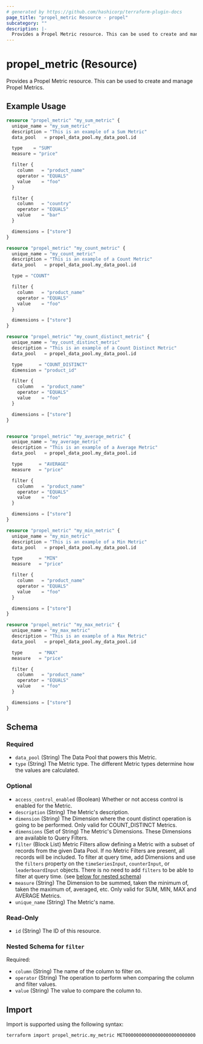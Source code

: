 ```yaml
---
# generated by https://github.com/hashicorp/terraform-plugin-docs
page_title: "propel_metric Resource - propel"
subcategory: ""
description: |-
  Provides a Propel Metric resource. This can be used to create and manage Propel Metrics.
---
```


# propel_metric (Resource)

Provides a Propel Metric resource. This can be used to create and manage Propel Metrics.

## Example Usage

```terraform
resource "propel_metric" "my_sum_metric" {
  unique_name = "my_sum_metric"
  description = "This is an example of a Sum Metric"
  data_pool   = propel_data_pool.my_data_pool.id

  type    = "SUM"
  measure = "price"

  filter {
    column   = "product_name"
    operator = "EQUALS"
    value    = "foo"
  }

  filter {
    column   = "country"
    operator = "EQUALS"
    value    = "bar"
  }

  dimensions = ["store"]
}

resource "propel_metric" "my_count_metric" {
  unique_name = "my_count_metric"
  description = "This is an example of a Count Metric"
  data_pool   = propel_data_pool.my_data_pool.id

  type = "COUNT"

  filter {
    column   = "product_name"
    operator = "EQUALS"
    value    = "foo"
  }

  dimensions = ["store"]
}

resource "propel_metric" "my_count_distinct_metric" {
  unique_name = "my_count_distinct_metric"
  description = "This is an example of a Count Distinct Metric"
  data_pool   = propel_data_pool.my_data_pool.id

  type      = "COUNT_DISTINCT"
  dimension = "product_id"

  filter {
    column   = "product_name"
    operator = "EQUALS"
    value    = "foo"
  }

  dimensions = ["store"]
}


resource "propel_metric" "my_average_metric" {
  unique_name = "my_average_metric"
  description = "This is an example of a Average Metric"
  data_pool   = propel_data_pool.my_data_pool.id

  type      = "AVERAGE"
  measure   = "price"

  filter {
    column   = "product_name"
    operator = "EQUALS"
    value    = "foo"
  }

  dimensions = ["store"]
}

resource "propel_metric" "my_min_metric" {
  unique_name = "my_min_metric"
  description = "This is an example of a Min Metric"
  data_pool   = propel_data_pool.my_data_pool.id

  type      = "MIN"
  measure   = "price"

  filter {
    column   = "product_name"
    operator = "EQUALS"
    value    = "foo"
  }

  dimensions = ["store"]
}

resource "propel_metric" "my_max_metric" {
  unique_name = "my_max_metric"
  description = "This is an example of a Max Metric"
  data_pool   = propel_data_pool.my_data_pool.id

  type      = "MAX"
  measure   = "price"

  filter {
    column   = "product_name"
    operator = "EQUALS"
    value    = "foo"
  }

  dimensions = ["store"]
}
```

<!-- schema generated by tfplugindocs -->
## Schema

### Required

- `data_pool` (String) The Data Pool that powers this Metric.
- `type` (String) The Metric type. The different Metric types determine how the values are calculated.

### Optional

- `access_control_enabled` (Boolean) Whether or not access control is enabled for the Metric.
- `description` (String) The Metric's description.
- `dimension` (String) The Dimension where the count distinct operation is going to be performed. Only valid for COUNT_DISTINCT Metrics.
- `dimensions` (Set of String) The Metric's Dimensions. These Dimensions are available to Query Filters.
- `filter` (Block List) Metric Filters allow defining a Metric with a subset of records from the given Data Pool. If no Metric Filters are present, all records will be included. To filter at query time, add Dimensions and use the `filters` property on the `timeSeriesInput`, `counterInput`, or `leaderboardInput` objects. There is no need to add `filters` to be able to filter at query time. (see [below for nested schema](#nestedblock--filter))
- `measure` (String) The Dimension to be summed, taken the minimum of, taken the maximum of, averaged, etc. Only valid for SUM, MIN, MAX and AVERAGE Metrics.
- `unique_name` (String) The Metric's name.

### Read-Only

- `id` (String) The ID of this resource.

<a id="nestedblock--filter"></a>
### Nested Schema for `filter`

Required:

- `column` (String) The name of the column to filter on.
- `operator` (String) The operation to perform when comparing the column and filter values.
- `value` (String) The value to compare the column to.

## Import

Import is supported using the following syntax:

```shell
terraform import propel_metric.my_metric MET00000000000000000000000000
```
